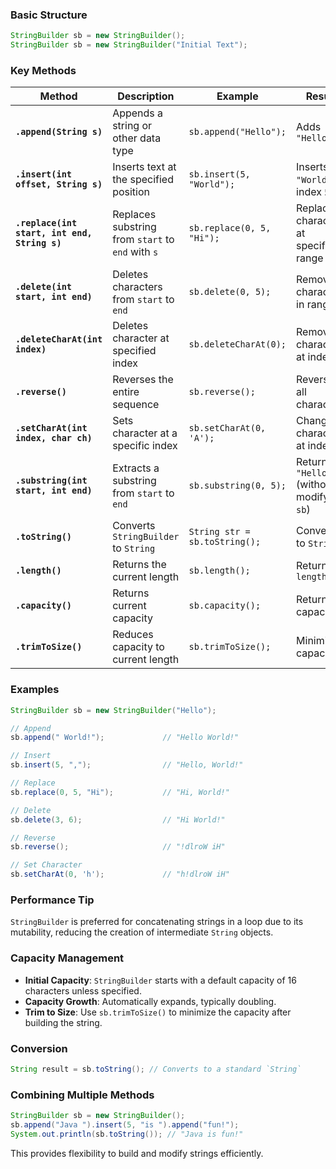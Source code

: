 ### Basic Structure
```java
StringBuilder sb = new StringBuilder();
StringBuilder sb = new StringBuilder("Initial Text");
```

### Key Methods

| Method                              | Description                                          | Example                                 | Result                              |
|-------------------------------------|------------------------------------------------------|-----------------------------------------|-------------------------------------|
| **`.append(String s)`**             | Appends a string or other data type                  | `sb.append("Hello");`                   | Adds `"Hello"`                      |
| **`.insert(int offset, String s)`** | Inserts text at the specified position               | `sb.insert(5, "World");`                | Inserts `"World"` at index `5`      |
| **`.replace(int start, int end, String s)`** | Replaces substring from `start` to `end` with `s` | `sb.replace(0, 5, "Hi");`               | Replaces characters at specified range |
| **`.delete(int start, int end)`**   | Deletes characters from `start` to `end`            | `sb.delete(0, 5);`                      | Removes characters in range         |
| **`.deleteCharAt(int index)`**      | Deletes character at specified index                | `sb.deleteCharAt(0);`                   | Removes character at index `0`      |
| **`.reverse()`**                    | Reverses the entire sequence                        | `sb.reverse();`                         | Reverses all characters             |
| **`.setCharAt(int index, char ch)`** | Sets character at a specific index                  | `sb.setCharAt(0, 'A');`                 | Changes character at index `0`      |
| **`.substring(int start, int end)`** | Extracts a substring from `start` to `end`         | `sb.substring(0, 5);`                   | Returns `"Hello"` (without modifying `sb`) |
| **`.toString()`**                   | Converts `StringBuilder` to `String`                | `String str = sb.toString();`           | Converts to `String`                |
| **`.length()`**                     | Returns the current length                          | `sb.length();`                          | Returns `length`                    |
| **`.capacity()`**                   | Returns current capacity                            | `sb.capacity();`                        | Returns capacity                    |
| **`.trimToSize()`**                 | Reduces capacity to current length                  | `sb.trimToSize();`                      | Minimizes capacity                  |

### Examples

```java
StringBuilder sb = new StringBuilder("Hello");

// Append
sb.append(" World!");             // "Hello World!"

// Insert
sb.insert(5, ",");                // "Hello, World!"

// Replace
sb.replace(0, 5, "Hi");           // "Hi, World!"

// Delete
sb.delete(3, 6);                  // "Hi World!"

// Reverse
sb.reverse();                     // "!dlroW iH"

// Set Character
sb.setCharAt(0, 'h');             // "h!dlroW iH"
```

### Performance Tip
`StringBuilder` is preferred for concatenating strings in a loop due to its mutability, reducing the creation of intermediate `String` objects.

### Capacity Management
- **Initial Capacity**: `StringBuilder` starts with a default capacity of 16 characters unless specified.
- **Capacity Growth**: Automatically expands, typically doubling.
- **Trim to Size**: Use `sb.trimToSize()` to minimize the capacity after building the string.

### Conversion
```java
String result = sb.toString(); // Converts to a standard `String`
```

### Combining Multiple Methods

```java
StringBuilder sb = new StringBuilder();
sb.append("Java ").insert(5, "is ").append("fun!");
System.out.println(sb.toString()); // "Java is fun!"
``` 

This provides flexibility to build and modify strings efficiently.